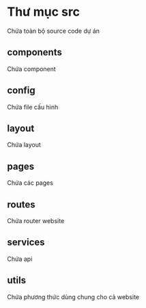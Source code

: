 # Thư mục src
Chứa toàn bộ source code dự án

## components
Chứa component

## config
Chứa file cấu hình

## layout
Chứa layout

## pages
Chứa các pages 

## routes
Chứa router website

## services
Chứa api 

## utils
Chứa phương thức dùng chung cho cả website

